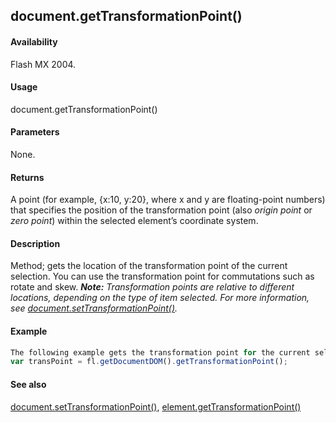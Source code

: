 ## document.getTransformationPoint()

#### Availability

Flash MX 2004.

#### Usage

document.getTransformationPoint()

#### Parameters

None.

#### Returns

A point (for example, {x:10, y:20}, where x and y are floating-point numbers) that specifies the position of the transformation point (also *origin point* or *zero point*) within the selected element’s coordinate system.

#### Description

Method; gets the location of the transformation point of the current selection. You can use the transformation point for commutations such as rotate and skew.
***Note:** Transformation points are relative to different locations, depending on the type of item selected. For more information, see [document.setTransformationPoint()](#!wielmic/developers-animatesdk-docs/test/Document_object/docu9939.md).*

#### Example

```javascript
The following example gets the transformation point for the current selection. The transPoint.x property gives the *x* coordinate of the transformation point. The transPoint.y property gives the *y* coordinate of the transformation point.
var transPoint = fl.getDocumentDOM().getTransformationPoint();

```
#### See also

[document.setTransformationPoint()](#!wielmic/developers-animatesdk-docs/test/Document_object/docu9939.md), [element.getTransformationPoint()](#!wielmic/developers-animatesdk-docs/test/Element_object/element4.md)
